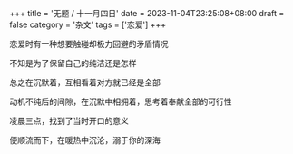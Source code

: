 +++
title = '无题 / 十一月四日'
date = 2023-11-04T23:25:08+08:00
draft = false
category = '杂文'
tags = ['恋爱']
+++

恋爱时有一种想要触碰却极力回避的矛盾情况

​不知是为了保留自己的纯洁还是怎样

​总之在沉默着，互相看着对方就已经是全部

动机不纯后的间隙，​在沉默中相拥着，思考着奉献全部的可行性

​凌晨三点，找到了当时开口的意义

​便顺流而下，在暖热中沉沦，溺于你的深海